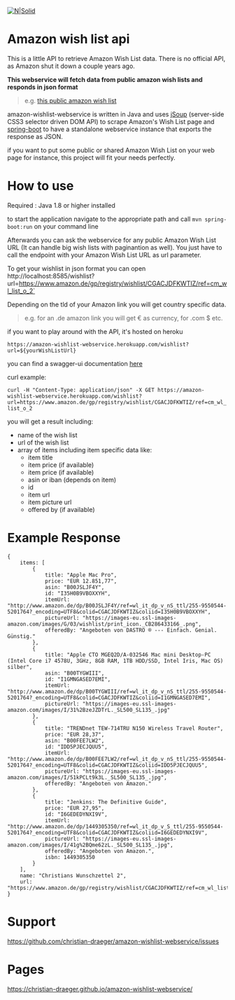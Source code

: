 [![N|Solid](https://travis-ci.org/christian-draeger/amazon-wishlist-webservice.svg?branch=master)](https://travis-ci.org/christian-draeger/amazon-wishlist-webservice)

# Amazon wish list api
This is a little API to retrieve Amazon Wish List data. There is no official API, as Amazon shut it down a couple years ago.

**This webservice will fetch data from public amazon wish lists and responds in json format**
>e.g. [this public amazon wish list]

amazon-wishlist-webservice is written in Java and uses [jSoup](https://jsoup.org/) (server-side CSS3 selector driven DOM API) to scrape Amazon's Wish List page and [spring-boot](https://projects.spring.io/spring-boot/) to have a standalone webservice instance that exports the response as JSON.

if you want to put some public or shared Amazon Wish List on your web page for instance, this project will fit your needs perfectly.

How to use
==========
Required : Java 1.8 or higher installed

to start the application navigate to the appropriate path and call
`mvn spring-boot:run`
on your command line 

Afterwards you can ask the webservice for any public Amazon Wish List URL 
(It can handle big wish lists with paginantion as well).
You just have to call the endpoint with your Amazon Wish List URL as url parameter.

To get your wishlist in json format you can open http://localhost:8585/wishlist?url=https://www.amazon.de/gp/registry/wishlist/CGACJDFKWTIZ/ref=cm_wl_list_o_2`

Depending on the tld of your Amazon link you will get country specific data.
> e.g. for an .de amazon link you will get € as currency, for .com $ etc.

if you want to play around with the API, it's hosted on heroku

`https://amazon-wishlist-webservice.herokuapp.com/wishlist?url=${yourWishListUrl}`

you can find a swagger-ui documentation [here](https://amazon-wishlist-webservice.herokuapp.com/swagger-ui.html#!/amazon-wish-list-controller/get_wish_list_by_urlUsingGET)

curl example:

`curl -H "Content-Type: application/json" -X GET https://amazon-wishlist-webservice.herokuapp.com/wishlist?url=https://www.amazon.de/gp/registry/wishlist/CGACJDFKWTIZ/ref=cm_wl_list_o_2`

you will get a result including:
* name of the wish list
* url of the wish list
* array of items including item specific data like:
  * item title
  * item price (if available)
  * item price (if available)
  * asin or iban (depends on item)
  * id
  * item url
  * item picture url
  * offered by (if available)
  
Example Response
==========

```
{
    items: [
        {
            title: "Apple Mac Pro",
            price: "EUR 12.851,77",
            asin: "B00JSLJF4Y",
            id: "I35H0B9VBOXXYH",
            itemUrl: "http://www.amazon.de/dp/B00JSLJF4Y/ref=wl_it_dp_v_nS_ttl/255-9550544-5201764?_encoding=UTF8&colid=CGACJDFKWTIZ&coliid=I35H0B9VBOXXYH",
            pictureUrl: "https://images-eu.ssl-images-amazon.com/images/G/03/wishlist/print_icon._CB286433166_.png",
            offeredBy: "Angeboten von DASTRO ® --- Einfach. Genial. Günstig."
        },
        {
            title: "Apple CTO MGEQ2D/A-03254​6 Mac mini Desktop-PC (Intel Core i7 4578U, 3GHz, 8GB RAM, 1TB HDD/SSD, Intel Iris, Mac OS) silber",
            asin: "B00TYGWIII",
            id: "I1GMNGASED7EMI",
            itemUrl: "http://www.amazon.de/dp/B00TYGWIII/ref=wl_it_dp_v_nS_ttl/255-9550544-5201764?_encoding=UTF8&colid=CGACJDFKWTIZ&coliid=I1GMNGASED7EMI",
            pictureUrl: "https://images-eu.ssl-images-amazon.com/images/I/31%2BzeJZDTrL._SL500_SL135_.jpg"
        },
        {
            title: "TRENDnet TEW-714TRU N150 Wireless Travel Router",
            price: "EUR 28,37",
            asin: "B00FEE7LW2",
            id: "IDD5PJECJQUU5",
            itemUrl: "http://www.amazon.de/dp/B00FEE7LW2/ref=wl_it_dp_v_nS_ttl/255-9550544-5201764?_encoding=UTF8&colid=CGACJDFKWTIZ&coliid=IDD5PJECJQUU5",
            pictureUrl: "https://images-eu.ssl-images-amazon.com/images/I/51kPCLt9k3L._SL500_SL135_.jpg",
            offeredBy: "Angeboten von Amazon."
        },
        {
            title: "Jenkins: The Definitive Guide",
            price: "EUR 27,95",
            id: "I6GEDEDYNXI9V",
            itemUrl: "http://www.amazon.de/dp/1449305350/ref=wl_it_dp_v_S_ttl/255-9550544-5201764?_encoding=UTF8&colid=CGACJDFKWTIZ&coliid=I6GEDEDYNXI9V",
            pictureUrl: "https://images-eu.ssl-images-amazon.com/images/I/41g%2BQme62zL._SL500_SL135_.jpg",
            offeredBy: "Angeboten von Amazon.",
            isbn: 1449305350
        }
    ],
    name: "Christians Wunschzettel 2",
    url: "https://www.amazon.de/gp/registry/wishlist/CGACJDFKWTIZ/ref=cm_wl_list_o_2"
}
```
[this public amazon wish list]: <https://www.amazon.de/gp/registry/wishlist/CGACJDFKWTIZ/ref=cm_wl_list_o_2?>


Support
=======

https://github.com/christian-draeger/amazon-wishlist-webservice/issues

Pages
=======

https://christian-draeger.github.io/amazon-wishlist-webservice/


